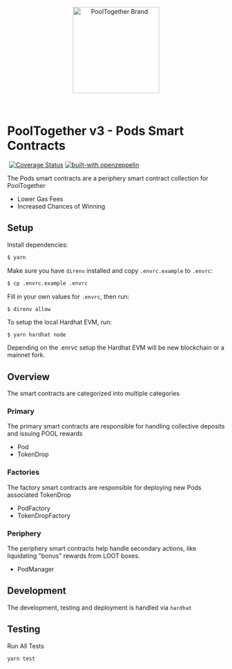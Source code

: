 <p align="center">
  <a href="https://github.com/pooltogether/pooltogether--brand-assets">
    <img src="https://github.com/pooltogether/pooltogether--brand-assets/blob/977e03604c49c63314450b5d432fe57d34747c66/logo/pooltogether-logo--purple-gradient.png?raw=true" alt="PoolTogether Brand" style="max-width:100%;" width="200">
  </a>
</p>

<br />

# PoolTogether v3 - Pods Smart Contracts

[![<PoolTogether>](https://circleci.com/gh/pooltogether/pods-v3-contracts.svg?style=shield)](https://circleci.com/gh/pooltogether/pods-v3-contracts) [![Coverage Status](https://coveralls.io/repos/github/pooltogether/pods-v3-contracts/badge.svg?branch=pod/tests)](https://coveralls.io/github/pooltogether/pods-v3-contracts?branch=pod/tests) [![built-with openzeppelin](https://img.shields.io/badge/built%20with-OpenZeppelin-3677FF)](https://docs.openzeppelin.com/)

The Pods smart contracts are a periphery smart contract collection for PoolTogether

- Lower Gas Fees
- Increased Chances of Winning

## Setup

Install dependencies:

```bash
$ yarn
```

Make sure you have `direnv` installed and copy `.envrc.example` to `.envrc`:

```bash
$ cp .envrc.example .envrc
```

Fill in your own values for `.envrc`, then run:

```bash
$ direnv allow
```

To setup the local Hardhat EVM, run:

```
$ yarn hardhat node
```

Depending on the .enrvc setup the Hardhat EVM will be new blockchain or a mainnet fork.

## Overview

The smart contracts are categorized into multiple categories

### Primary

The primary smart contracts are responsible for handling collective deposits and issuing POOL rewards

- Pod
- TokenDrop

### Factories

The factory smart contracts are responsible for deploying new Pods associated TokenDrop

- PodFactory
- TokenDropFactory

### Periphery

The periphery smart contracts help handle secondary actions, like liquidating "bonus" rewards from LOOT boxes.

- PodManager

## Development

The development, testing and deployment is handled via `hardhat`

## Testing

Run All Tests

`yarn test`
